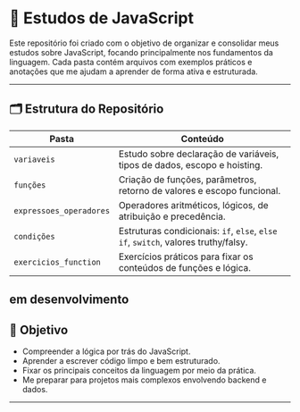 # 🚀 Estudos de JavaScript

Este repositório foi criado com o objetivo de organizar e consolidar meus estudos sobre JavaScript, focando principalmente nos fundamentos da linguagem. Cada pasta contém arquivos com exemplos práticos e anotações que me ajudam a aprender de forma ativa e estruturada.

---

## 🗂 Estrutura do Repositório

| Pasta                   | Conteúdo                                                                 |
|-------------------------|--------------------------------------------------------------------------|
| `variaveis`             | Estudo sobre declaração de variáveis, tipos de dados, escopo e hoisting. |
| `funções`               | Criação de funções, parâmetros, retorno de valores e escopo funcional.   |
| `expressoes_operadores` | Operadores aritméticos, lógicos, de atribuição e precedência.           |
| `condições`             | Estruturas condicionais: `if`, `else`, `else if`, `switch`, valores truthy/falsy. |
| `exercicios_function`   | Exercícios práticos para fixar os conteúdos de funções e lógica.         |

em desenvolvimento
---

## 📌 Objetivo

- Compreender a lógica por trás do JavaScript.
- Aprender a escrever código limpo e bem estruturado.
- Fixar os principais conceitos da linguagem por meio da prática.
- Me preparar para projetos mais complexos envolvendo backend e dados.

---


